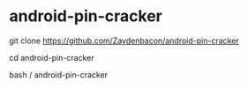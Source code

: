 # android-pin-cracker

git clone https://github.com/Zaydenbacon/android-pin-cracker

cd android-pin-cracker

bash / android-pin-cracker
